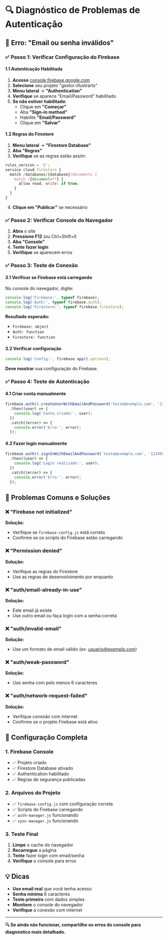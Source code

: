 # 🔍 Diagnóstico de Problemas de Autenticação

## 🚨 Erro: "Email ou senha inválidos"

### ✅ Passo 1: Verificar Configuração do Firebase

#### 1.1 Autenticação Habilitada
1. **Acesse** [console.firebase.google.com](https://console.firebase.google.com)
2. **Selecione** seu projeto "gestor-illustrarts"
3. **Menu lateral** → **"Authentication"**
4. **Verifique** se aparece "Email/Password" habilitado
5. **Se não estiver habilitado**:
   - Clique em **"Começar"**
   - Aba **"Sign-in method"**
   - Habilite **"Email/Password"**
   - Clique em **"Salvar"**

#### 1.2 Regras do Firestore
1. **Menu lateral** → **"Firestore Database"**
2. **Aba "Regras"**
3. **Verifique** se as regras estão assim:
```javascript
rules_version = '2';
service cloud.firestore {
  match /databases/{database}/documents {
    match /{document=**} {
      allow read, write: if true;
    }
  }
}
```
4. **Clique em "Publicar"** se necessário

### ✅ Passo 2: Verificar Console do Navegador

1. **Abra** o site
2. **Pressione F12** (ou Ctrl+Shift+I)
3. **Aba "Console"**
4. **Tente fazer login**
5. **Verifique** se aparecem erros

### ✅ Passo 3: Teste de Conexão

#### 3.1 Verificar se Firebase está carregando
No console do navegador, digite:
```javascript
console.log('Firebase:', typeof firebase);
console.log('Auth:', typeof firebase.auth);
console.log('Firestore:', typeof firebase.firestore);
```

**Resultado esperado:**
- `Firebase: object`
- `Auth: function`
- `Firestore: function`

#### 3.2 Verificar configuração
```javascript
console.log('Config:', firebase.app().options);
```

**Deve mostrar** sua configuração do Firebase.

### ✅ Passo 4: Teste de Autenticação

#### 4.1 Criar conta manualmente
```javascript
firebase.auth().createUserWithEmailAndPassword('teste@exemplo.com', '123456')
  .then((user) => {
    console.log('Conta criada:', user);
  })
  .catch((error) => {
    console.error('Erro:', error);
  });
```

#### 4.2 Fazer login manualmente
```javascript
firebase.auth().signInWithEmailAndPassword('teste@exemplo.com', '123456')
  .then((user) => {
    console.log('Login realizado:', user);
  })
  .catch((error) => {
    console.error('Erro:', error);
  });
```

## 🚨 Problemas Comuns e Soluções

### ❌ "Firebase not initialized"
**Solução:**
- Verifique se `firebase-config.js` está correto
- Confirme se os scripts do Firebase estão carregando

### ❌ "Permission denied"
**Solução:**
- Verifique as regras do Firestore
- Use as regras de desenvolvimento por enquanto

### ❌ "auth/email-already-in-use"
**Solução:**
- Este email já existe
- Use outro email ou faça login com a senha correta

### ❌ "auth/invalid-email"
**Solução:**
- Use um formato de email válido (ex: usuario@exemplo.com)

### ❌ "auth/weak-password"
**Solução:**
- Use senha com pelo menos 6 caracteres

### ❌ "auth/network-request-failed"
**Solução:**
- Verifique conexão com internet
- Confirme se o projeto Firebase está ativo

## 🔧 Configuração Completa

### 1. Firebase Console
- ✅ Projeto criado
- ✅ Firestore Database ativado
- ✅ Authentication habilitado
- ✅ Regras de segurança publicadas

### 2. Arquivos do Projeto
- ✅ `firebase-config.js` com configuração correta
- ✅ Scripts do Firebase carregando
- ✅ `auth-manager.js` funcionando
- ✅ `sync-manager.js` funcionando

### 3. Teste Final
1. **Limpe** o cache do navegador
2. **Recarregue** a página
3. **Tente** fazer login com email/senha
4. **Verifique** o console para erros

## 💡 Dicas

- **Use email real** que você tenha acesso
- **Senha mínima** 6 caracteres
- **Teste primeiro** com dados simples
- **Monitore** o console do navegador
- **Verifique** a conexão com internet

---

**🔍 Se ainda não funcionar, compartilhe os erros do console para diagnóstico mais detalhado.**


